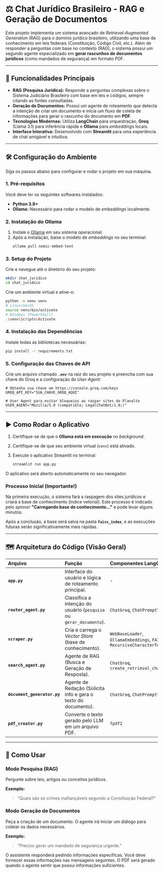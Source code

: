 # ⚖️ Chat Jurídico Brasileiro - RAG e Geração de Documentos

Este projeto implementa um sistema avançado de *Retrieval-Augmented Generation* (RAG) para o domínio jurídico brasileiro, utilizando uma base de conhecimento em leis federais (Constituição, Código Civil, etc.). Além de responder a perguntas com base no contexto (RAG), o sistema possui um segundo agente especializado em **gerar rascunhos de documentos jurídicos** (como mandados de segurança) em formato PDF.

-----

## 🚀 Funcionalidades Principais

  * **RAG (Pesquisa Jurídica):** Responde a perguntas complexas sobre o Sistema Judiciário Brasileiro com base em leis e códigos, sempre citando as fontes consultadas.
  * **Geração de Documentos:** Possui um agente de roteamento que detecta a intenção de criar um documento e inicia um fluxo de coleta de informações para gerar o rascunho do documento em **PDF**.
  * **Tecnologias Modernas:** Utiliza **LangChain** para orquestração, **Groq** (Llama 3.1) para inferência rápida e **Ollama** para *embeddings* locais.
  * **Interface Interativa:** Desenvolvido com **Streamlit** para uma experiência de chat amigável e intuitiva.

-----

## 🛠️ Configuração do Ambiente

Siga os passos abaixo para configurar e rodar o projeto em sua máquina.

### 1\. Pré-requisitos

Você deve ter os seguintes softwares instalados:

  * **Python 3.8+**
  * **Ollama:** Necessário para rodar o modelo de *embeddings* localmente.

### 2\. Instalação do Ollama

1.  Instale o [Ollama](https://ollama.com/) em seu sistema operacional.
2.  Após a instalação, baixe o modelo de *embeddings* no seu terminal:
    ```bash
    ollama pull nomic-embed-text
    ```

### 3\. Setup do Projeto

Crie e navegue até o diretório do seu projeto:

```bash
mkdir chat_juridico
cd chat_juridico
```

Crie um ambiente virtual e ative-o:

```bash
python -m venv venv
# Linux/macOS
source venv/bin/activate
# Windows (PowerShell)
.\venv\Scripts\Activate
```

### 4\. Instalação das Dependências

Instale todas as bibliotecas necessárias:

```bash
pip install -r requirements.txt
```

### 5\. Configuração das Chaves de API

Crie um arquivo chamado **`.env`** na raiz do seu projeto e preencha com sua chave do Groq e a configuração do *User Agent*:

```env
# Obtenha sua chave em https://console.groq.com/keys
GROQ_API_KEY="SUA_CHAVE_GROQ_AQUI"

# User Agent para evitar bloqueios ao raspar sites do Planalto
USER_AGENT="Mozilla/5.0 (compatible; LegalChatBot/1.0;)" 
```

-----

## ▶️ Como Rodar o Aplicativo

1.  Certifique-se de que o **Ollama está em execução** no *background*.

2.  Certifique-se de que seu ambiente virtual (`venv`) está ativado.

3.  Execute o aplicativo Streamlit no terminal:

    ```bash
    streamlit run app.py
    ```

O aplicativo será aberto automaticamente no seu navegador.

### Processo Inicial (Importante\!)

Na primeira execução, o sistema fará a raspagem dos sites jurídicos e criará a base de conhecimento (índice vetorial). Este processo é indicado pelo *spinner* **"Carregando base de conhecimento..."** e pode levar alguns minutos.

Após a conclusão, a base será salva na pasta **`faiss_index`**, e as execuções futuras serão significativamente mais rápidas.

-----

## 🗺️ Arquitetura do Código (Visão Geral)

| Arquivo | Função | Componentes LangChain |
| :--- | :--- | :--- |
| **`app.py`** | Interface do usuário e lógica de roteamento principal. | - |
| **`router_agent.py`** | Classifica a intenção do usuário (`pesquisa` ou `gerar_documento`). | `ChatGroq`, `ChatPromptTemplate` |
| **`scraper.py`** | Cria e carrega o *Vector Store* (base de conhecimento). | `WebBaseLoader`, `OllamaEmbeddings`, `FAISS`, `RecursiveCharacterTextSplitter` |
| **`search_agent.py`** | Agente de RAG (Busca e Geração de Resposta). | `ChatGroq`, `create_retrieval_chain` |
| **`document_generator.py`** | Agente de Redação (Solicita info e gera o texto do documento). | `ChatGroq`, `ChatPromptTemplate` |
| **`pdf_creator.py`** | Converte o texto gerado pelo LLM em um arquivo PDF. | `fpdf2` |

-----

## 📝 Como Usar

### Modo Pesquisa (RAG)

Pergunte sobre leis, artigos ou conceitos jurídicos.

**Exemplo:**

> "Quais são os crimes inafiançáveis segundo a Constituição Federal?"

### Modo Geração de Documentos

Peça a criação de um documento. O agente irá iniciar um diálogo para coletar os dados necessários.

**Exemplo:**

> "Preciso gerar um mandado de segurança urgente."

O assistente responderá pedindo informações específicas. Você deve fornecer essas informações nas mensagens seguintes. O PDF será gerado quando o agente sentir que possui informações suficientes.
